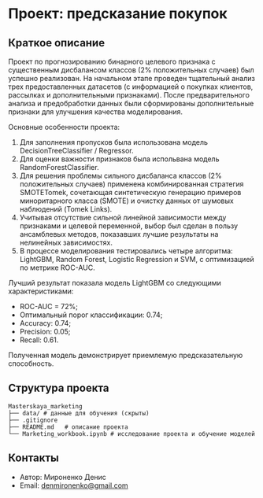 # Проект: предсказание покупок

## Краткое описание
Проект по прогнозированию бинарного целевого признака с существенным дисбалансом классов (2% положительных случаев) был успешно реализован. На начальном этапе проведен тщательный анализ трех предоставленных датасетов (с информацией о покупках клиентов, рассылках и дополнительными признаками). После предварительного анализа и предобработки данных были сформированы дополнительные признаки для улучшения качества моделирования.

Основные особенности проекта:
1. Для заполнения пропусков была использована модель DecisionTreeClassifier / Regressor.
2. Для оценки важности признаков была испольвана модель RandomForestClassifier.
3. Для решения проблемы сильного дисбаланса классов (2% положительных случаев) применена комбинированная стратегия SMOTETomek, сочетающая синтетическую генерацию примеров миноритарного класса (SMOTE) и очистку данных от шумовых наблюдений (Tomek Links).
4. Учитывая отсутствие сильной линейной зависимости между признаками и целевой переменной, выбор был сделан в пользу ансамблевых методов, показавших лучшие результаты на нелинейных зависимостях.
5. В процессе моделирования тестировались четыре алгоритма: LightGBM, Random Forest, Logistic Regression и SVM, с оптимизацией по метрике ROC-AUC.

Лучший результат показала модель LightGBM со следующими характеристиками:
- ROC-AUC = 72%;
- Оптимальный порог классификации: 0.74;
- Accuracy: 0.74;
- Precision: 0.05;
- Recall: 0.61.

Полученная модель демонстрирует приемлемую предсказательную способность.

## Структура проекта
```
Masterskaya_marketing
├── data/ # данные для обучения (скрыты)
├── .gitignore
├── README.md   # описание проекта
└── Marketing_workbook.ipynb # исследование проекта и обучение моделей
```
## Контакты
 * Автор: Мироненко Денис
 * Email: denmironenko@gmail.com
